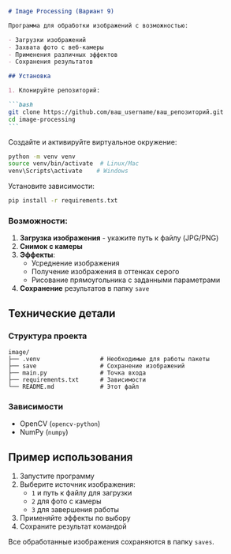 ````markdown
# Image Processing (Вариант 9)

Программа для обработки изображений с возможностью:

- Загрузки изображений
- Захвата фото с веб-камеры
- Применения различных эффектов
- Сохранения результатов

## Установка

1. Клонируйте репозиторий:

```bash
git clone https://github.com/ваш_username/ваш_репозиторий.git
cd image-processing
```
````

Создайте и активируйте виртуальное окружение:

```bash
python -m venv venv
source venv/bin/activate  # Linux/Mac
venv\Scripts\activate    # Windows
```

Установите зависимости:

```bash
pip install -r requirements.txt
```

### Возможности:

1. **Загрузка изображения** - укажите путь к файлу (JPG/PNG)
2. **Снимок с камеры** 
3. **Эффекты**:
   - Усреднение изображения 
   - Получение изображения в оттенках серого 
   - Рисование прямоугольника с заданными параметрами
4. **Сохранение** результатов в папку `save`

## Технические детали

### Структура проекта

```
image/
├── .venv                 # Необходимые для работы пакеты
├── save                  # Сохранение изображений
├── main.py               # Точка входа
├── requirements.txt      # Зависимости
└── README.md             # Этот файл
```

### Зависимости

- OpenCV (`opencv-python`)
- NumPy (`numpy`)

## Пример использования

1. Запустите программу
2. Выберите источник изображения:
   - `1` и путь к файлу для загрузки
   - `2` для фото с камеры
   - `3` для завершения работы
3. Применяйте эффекты по выбору
4. Сохраните результат командой 

Все обработанные изображения сохраняются в папку `saves`.
